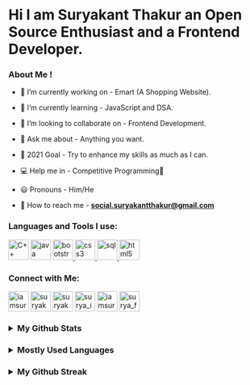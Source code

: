 # Hi I am Suryakant Thakur an Open Source Enthusiast and a Frontend Developer.

<h3 align="left">
 About Me ! </h3>

- 🔭 I’m currently working on - Emart (A Shopping Website).

- 🌱 I’m currently learning - JavaScript and DSA.

- 👯 I’m looking to collaborate on - Frontend Development.

- 💬 Ask me about - Anything you want. 

- 🥅 2021 Goal - Try to enhance my skills as much as I can.
<!-- 
- ⚡ Fun fact - I usually like to code and listen to soothing music simultaneously 🎧💻  -->
- 💻 Help me in - Competitive Programming🐧

- 😃 Pronouns - Him/He

- 📧 How to reach me - **social.suryakantthakur@gmail.com**



<h3 align="left"> Languages and Tools I use:</h3>
<p align="left">
    <a href="https://www.cplusplus.com/doc/tutorial/" target="_blank">
  <img src="https://img.icons8.com/color/50/4a90e2/c-plus-plus-logo.png" alt="C++"
  width="40" height="40"/></a>
   <a href="https://www.java.com/en/" target="_blank"> 
  <img src="https://img.icons8.com/color/50/fa314a/java-coffee-cup-logo.png" alt = "java" width="40" height="40"/></a>
  <a href="https://getbootstrap.com" target="_blank"> <img src="https://img.icons8.com/color/48/000000/bootstrap.png"
  alt="bootstrap" width="40" height="40"/> </a>
  <a href="https://www.w3schools.com/css/" target="_blank"> 
  <img src="https://img.icons8.com/color/48/000000/css3.png" alt="css3" width="40" height="40"/> </a>
  <a href="https://apex.oracle.com/en/" target="_blank"> 
 <img src="https://img.icons8.com/ios-glyphs/30/fa314a/sql.png" alt="sql" width="40" height="40"/> </a>
  <a href="https://www.w3.org/html/" target="_blank">  <img src="https://img.icons8.com/color/50/000000/html-5.png" alt="html5" width="40" height="40"/> </a>
</p>

<h3 align="left"> Connect with Me: </h3>
<p align="left">
<a href="https://dev.to/iamsuryakant" target="blank"> 
<img align="center" src="https://img.icons8.com/windows/32/26e07f/dev.png" alt="iamsuryakant" height="40" width="40" /></a>
<a href="https://twitter.com/iamsuryakant_" target="_blank"> 
<img align="center" src="https://img.icons8.com/fluent/48/26e07f/twitter.png" alt="suryakant" height="40" width="40" /></a> 
<a href="https://in.linkedin.com/in/iamsuryakant" target="_blank"> <img align="center" src="https://img.icons8.com/fluent/48/000000/linkedin.png" alt="suryakant_linkedin" height="40" width="40" /></a> 
<a href="https://www.instagram.com/iamsuryakant_" target="_blank" ><img align="center" src="https://img.icons8.com/fluent/48/000000/instagram-new.png"
alt="surya_ig" height="40" width="40" /></a> 
<a href="https://iamsuryakant.github.io/" target="_blank" > 
<img align="center" src="https://img.icons8.com/ios/50/fa314a/domain.png" alt="iamsuryakant" height="40" width="40" /></a>
<a href="https://facebook.com/isuryakant/" target="_blank" >
<img align="center" src="https://img.icons8.com/color/24/fa314a/facebook-circled--v1.png" alt="surya_facebook" height="40" width="40" /></a>
</p>

<h3>
<details>
<summary><strong>My Github Stats</strong></summary>
<img src = "https://github-readme-stats.vercel.app/api?username=iamsuryakant&count_private=true&include_all_commits=true&theme=buefy&show_icons=true" alt="Suryakant's Github Stats"
width="400" />
</details>
</h3>

<h3>
<details>
<summary><strong>Mostly Used Languages </strong></summary>
<img src="https://github-readme-stats.vercel.app/api/top-langs/?username=iamsuryakant&layout=compact" alt="Suryakant's mostly used Languages"/>
</details>
</h3>

<h3>
<details>
<summary><strong>My Github Streak</strong></summary>
<img src="https://github-readme-streak-stats.herokuapp.com/?user=iamsuryakant&show_icons=true&locale=en&layout=compact" alt="Suryakant's github streak" width="450" />
</details>
</h3>
